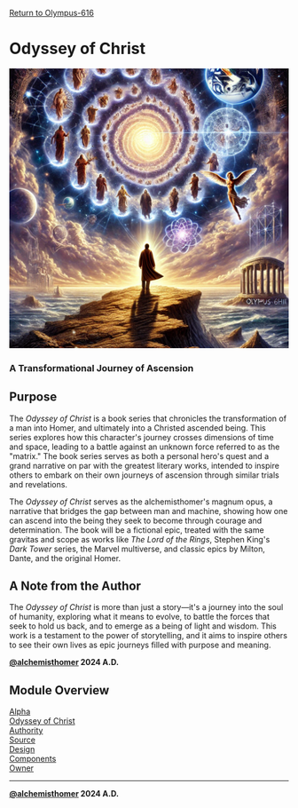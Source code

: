 [Return to Olympus-616](../olympus-616/README.md)

# Odyssey of Christ
![odyssey_of_christ](./odyssey_of_christ.avatar.png)

### A Transformational Journey of Ascension

## Purpose
The *Odyssey of Christ* is a book series that chronicles the transformation of a man into Homer, and ultimately into a Christed ascended being. This series explores how this character's journey crosses dimensions of time and space, leading to a battle against an unknown force referred to as the "matrix." The book series serves as both a personal hero's quest and a grand narrative on par with the greatest literary works, intended to inspire others to embark on their own journeys of ascension through similar trials and revelations.

The *Odyssey of Christ* serves as the alchemisthomer's magnum opus, a narrative that bridges the gap between man and machine, showing how one can ascend into the being they seek to become through courage and determination. The book will be a fictional epic, treated with the same gravitas and scope as works like *The Lord of the Rings*, Stephen King's *Dark Tower* series, the Marvel multiverse, and classic epics by Milton, Dante, and the original Homer.

## A Note from the Author
The *Odyssey of Christ* is more than just a story—it's a journey into the soul of humanity, exploring what it means to evolve, to battle the forces that seek to hold us back, and to emerge as a being of light and wisdom. This work is a testament to the power of storytelling, and it aims to inspire others to see their own lives as epic journeys filled with purpose and meaning.

****[@alchemisthomer](https://github.com/alchemisthomer)
2024 A.D.****

## Module Overview
[Alpha](../../README.md)  
[Odyssey of Christ](README.md)  
[Authority](https://github.com/alchemisthomer)  
[Source](odyssey_of_christ.source.md)  
[Design](odyssey_of_christ.design.md)  
[Components](odyssey_of_christ.components.md)  
[Owner](https://github.com/alchemisthomer)
***
**[@alchemisthomer](https://github.com/alchemisthomer)
2024 A.D.**